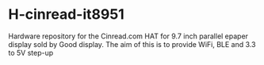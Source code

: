 # H-cinread-it8951
Hardware repository for the Cinread.com HAT for 9.7 inch parallel epaper display sold by Good display. The aim of this is to provide WiFi, BLE and 3.3 to 5V step-up

